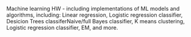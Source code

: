 Machine learning HW - including implementations of ML models and algorithms, including:
Linear regression, Logistic regression classifier, Desicion Trees classiferNaive/full Bayes classifier, K means clustering, Logistic regression classifier, EM, and more.
